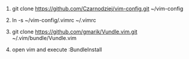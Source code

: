 1) git clone https://github.com/Czarnodziej/vim-config.git ~/vim-config

2) ln -s ~/vim-config/.vimrc ~/.vimrc

3) git clone https://github.com/gmarik/Vundle.vim.git ~/.vim/bundle/Vundle.vim

4) open vim and execute :BundleInstall
